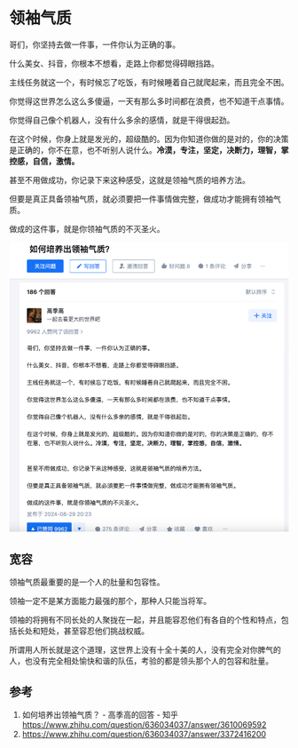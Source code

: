 # 领袖气质

哥们，你坚持去做一件事，一件你认为正确的事。

什么美女、抖音，你根本不想看，走路上你都觉得碍眼挡路。

主线任务就这一个，有时候忘了吃饭，有时候睡着自己就爬起来，而且完全不困。

你觉得这世界怎么这么多傻逼，一天有那么多时间都在浪费，也不知道干点事情。

你觉得自己像个机器人，没有什么多余的感情，就是干得很起劲。

在这个时候，你身上就是发光的，超级酷的。因为你知道你做的是对的，你的决策是正确的，你不在意，也不听别人说什么。**冷漠，专注，坚定，决断力，理智，掌控感，自信，激情。**



甚至不用做成功，你记录下来这种感受，这就是领袖气质的培养方法。

但要是真正具备领袖气质，就必须要把一件事情做完整，做成功才能拥有领袖气质。

做成的这件事，就是你领袖气质的不灭圣火。

![image-20250509012841114](./20250509-leadership.assets/image-20250509012841114.png)

## 宽容

领袖气质最重要的是一个人的肚量和包容性。

领袖一定不是某方面能力最强的那个，那种人只能当将军。

领袖的将拥有不同长处的人聚拢在一起，并且能容忍他们有各自的个性和特点，包括长处和短处，甚至容忍他们挑战权威。

所谓用人所长就是这个道理，这世界上没有十全十美的人，没有完全对你脾气的人，也没有完全相处愉快和谐的队伍，考验的都是领头那个人的包容和肚量。

## 参考

1. 如何培养出领袖气质？ - 高季高的回答 - 知乎
   https://www.zhihu.com/question/636034037/answer/3610069592
2. https://www.zhihu.com/question/636034037/answer/3372416200
